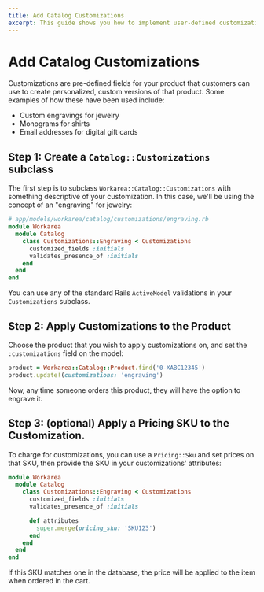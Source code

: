 ```yaml
---
title: Add Catalog Customizations
excerpt: This guide shows you how to implement user-defined customizations for the products in your catalog.
---
```


# Add Catalog Customizations

Customizations are pre-defined fields for your product that customers can use
to create personalized, custom versions of that product. Some examples of how
these have been used include:

* Custom engravings for jewelry
* Monograms for shirts
* Email addresses for digital gift cards 

## Step 1: Create a `Catalog::Customizations` subclass

The first step is to subclass `Workarea::Catalog::Customizations` with
something descriptive of your customization. In this case, we'll be using the
concept of an "engraving" for jewelry:

```ruby
# app/models/workarea/catalog/customizations/engraving.rb
module Workarea
  module Catalog
    class Customizations::Engraving < Customizations
      customized_fields :initials
      validates_presence_of :initials
    end
  end
end
```

You can use any of the standard Rails `ActiveModel` validations in your
`Customizations` subclass.

## Step 2: Apply Customizations to the Product

Choose the product that you wish to apply customizations on, and set the
`:customizations` field on the model:

```ruby
product = Workarea::Catalog::Product.find('0-XABC12345')
product.update!(customizations: 'engraving')
```

Now, any time someone orders this product, they will have the option to engrave it.

## Step 3: (optional) Apply a Pricing SKU to the Customization.

To charge for customizations, you can use a `Pricing::Sku` and set prices on
that SKU, then provide the SKU in your customizations' attributes:

```ruby
module Workarea
  module Catalog
    class Customizations::Engraving < Customizations
      customized_fields :initials
      validates_presence_of :initials

      def attributes
        super.merge(pricing_sku: 'SKU123')
      end
    end
  end
end
```

If this SKU matches one in the database, the price will be applied to the item
when ordered in the cart.

